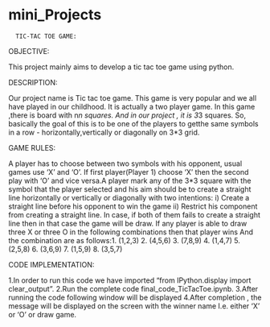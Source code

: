 # mini_Projects
      TIC-TAC TOE GAME:

OBJECTIVE:

This project mainly aims to develop a tic tac toe game using python.

DESCRIPTION:

Our project name is Tic tac toe game. This game is very 
popular and we all have played in our childhood. It is 
actually a two player game. In this game ,there is board 
with n*n squares. And in our project , it is 3*3 squares. So, 
basically the goal of this is to be one of the players to getthe same symbols in a row - horizontally,vertically or 
diagonally on 3*3 grid.

GAME RULES:

A player has to choose between two symbols with his 
opponent, usual games use ‘X’ and ‘O’. If first 
player(Player 1) choose ‘X’ then the second play with ‘O’ 
and vice versa.A player mark any of the 3*3 square with the symbol that 
the player selected and his aim should be to create a 
straight line horizontally or vertically or diagonally with 
two intentions: 
i) Create a straight line before his opponent to win the 
game 
ii) Restrict his component from creating a straight line. 
In case, if both of them fails to create a straight line then 
in that case the game will be draw. 
If any player is able to draw three X or three O in the 
following combinations then that player wins 
And the combination are as follows:1. (1,2,3) 
2. (4,5,6) 
3. (7,8,9) 
4. (1,4,7) 
5. (2,5,8) 
6. (3,6,9) 
7. (1,5,9) 
8. (3,5,7) 

CODE IMPLEMENTATION:

1.In order to run this code we have imported “from IPython.display import clear_output”.
2.Run the complete code final_code_TicTacToe.ipynb.
3.After running the code following window will be displayed
4.After completion , the message will be displayed on the screen with the winner name I.e. either ‘X’ or ‘O’ or draw game.
